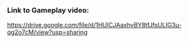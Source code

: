 ### Link to Gameplay video:
https://drive.google.com/file/d/1HUlCJAaxhvBY8tfJfsULIG3u-qg2o7cM/view?usp=sharing
